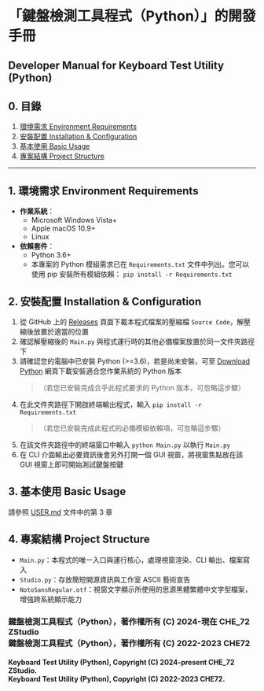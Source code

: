 # 「鍵盤檢測工具程式（Python）」的開發手冊
## Developer Manual for Keyboard Test Utility (Python)

## 0. 目錄

1. [環境需求 Environment Requirements](#1-環境需求-environment-requirements)
2. [安裝配置 Installation & Configuration](#2-安裝配置-installation--configuration)
3. [基本使用 Basic Usage](#3-基本使用-basic-usage)
4. [專案結構 Project Structure](#4-專案結構-project-structure)

---

## 1. 環境需求 Environment Requirements
- **作業系統**：
    - Microsoft Windows Vista+  
    - Apple macOS 10.9+  
    - Linux  
- **依賴套件**：  
    - Python 3.6+  
    - 本專案的 Python 模組需求已在 `Requirements.txt` 文件中列出。您可以使用 pip 安裝所有模組依賴： `pip install -r Requirements.txt`  

## 2. 安裝配置 Installation & Configuration
1. 從 GitHub 上的 [Releases](https://github.com/CHE-72-ZStudio/Keyboard-Test-Utility-Python/releases) 頁面下載本程式檔案的壓縮檔 `Source Code`，解壓縮後放置於適當的位置  
2. 確認解壓縮後的 `Main.py` 與程式運行時的其他必備檔案放置於同一文件夾路徑下  
3. 請確認您的電腦中已安裝 Python (>=3.6)，若是尚未安裝，可至 [Download Python](https://www.python.org/downloads/) 網頁下載安裝適合您作業系統的 Python 版本  
    > （若您已安裝完成合乎此程式要求的 Python 版本，可忽略這步驟）  
4. 在此文件夾路徑下開啟終端輸出程式，輸入 `pip install -r Requirements.txt`  
    >（若您已安裝完成此程式的必備模組依賴項，可忽略這步驟）  
5. 在該文件夾路徑中的終端窗口中輸入 `python Main.py` 以執行 `Main.py`  
6. 在 CLI 介面輸出必要資訊後會另外打開一個 GUI 視窗，將視窗焦點放在該 GUI 視窗上即可開始測試鍵盤按鍵  

## 3. 基本使用 Basic Usage
請參照 [USER.md](https://github.com/CHE-72-ZStudio/Keyboard-Test-Utility-Python/blob/main/USER.md) 文件中的第 3 章  

## 4. 專案結構 Project Structure
- `Main.py`：本程式的唯一入口與運行核心，處理視窗渲染、CLI 輸出、檔案寫入  
- `Studio.py`：存放簡短開源資訊與工作室 ASCII 藝術宣告  
- `NotoSansRegular.otf`：視窗文字顯示所使用的思源黑體繁體中文字型檔案，增強跨系統顯示能力  


### 鍵盤檢測工具程式（Python），著作權所有 (C) 2024-現在 CHE_72 ZStudio<br>鍵盤檢測工具程式（Python），著作權所有 (C) 2022-2023 CHE72
#### Keyboard Test Utility (Python), Copyright (C) 2024-present CHE_72 ZStudio.<br>Keyboard Test Utility (Python), Copyright (C) 2022-2023 CHE72.